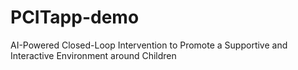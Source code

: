 # PCITapp-demo
AI-Powered Closed-Loop Intervention to Promote a Supportive and Interactive Environment around Children
